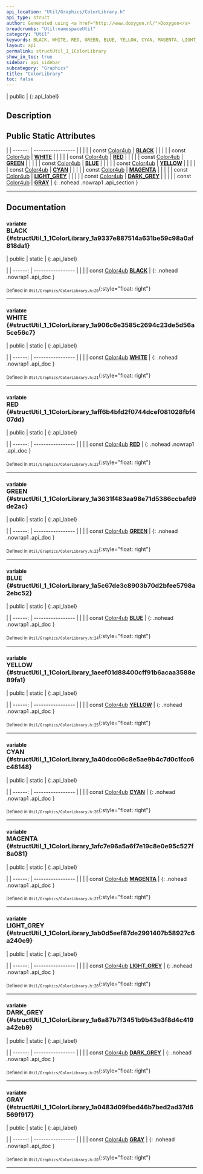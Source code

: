 ```yaml
---
api_location: "Util/Graphics/ColorLibrary.h"
api_type: struct
author: Generated using <a href="http://www.doxygen.nl/">Doxygen</a>
breadcrumbs: "Util:namespaceUtil"
category: "Util"
keywords: BLACK, WHITE, RED, GREEN, BLUE, YELLOW, CYAN, MAGENTA, LIGHT_GREY, DARK_GREY, GRAY
layout: api
permalink: structUtil_1_1ColorLibrary
show_in_toc: true
sidebar: api_sidebar
subcategory: "Graphics"
title: "ColorLibrary"
toc: false
---
```


| public |
{:.api_label}

## Description





## Public Static Attributes

|
| ------: | ----------------- |
|  | |
| const [Color4ub](classUtil_1_1Color4ub) | **[BLACK](#structUtil_1_1ColorLibrary_1a9337e887514a631be59c98a0af818da1)**  |
|  | |
| const [Color4ub](classUtil_1_1Color4ub) | **[WHITE](#structUtil_1_1ColorLibrary_1a906c6e3585c2694c23de5d56a5ce56c7)**  |
|  | |
| const [Color4ub](classUtil_1_1Color4ub) | **[RED](#structUtil_1_1ColorLibrary_1aff6b4bfd2f0744dcef081028fbf407dd)**  |
|  | |
| const [Color4ub](classUtil_1_1Color4ub) | **[GREEN](#structUtil_1_1ColorLibrary_1a3631f483aa98e71d5386ccbafd9de2ac)**  |
|  | |
| const [Color4ub](classUtil_1_1Color4ub) | **[BLUE](#structUtil_1_1ColorLibrary_1a5c67de3c8903b70d2bfee5798a2ebc52)**  |
|  | |
| const [Color4ub](classUtil_1_1Color4ub) | **[YELLOW](#structUtil_1_1ColorLibrary_1aeef01d88400cff91b6acaa3588e89fa1)**  |
|  | |
| const [Color4ub](classUtil_1_1Color4ub) | **[CYAN](#structUtil_1_1ColorLibrary_1a40dcc06c8e5ae9b4c7d0c1fcc6c48148)**  |
|  | |
| const [Color4ub](classUtil_1_1Color4ub) | **[MAGENTA](#structUtil_1_1ColorLibrary_1afc7e96a5a6f7e19c8e0e95c527f8a081)**  |
|  | |
| const [Color4ub](classUtil_1_1Color4ub) | **[LIGHT_GREY](#structUtil_1_1ColorLibrary_1ab0d5eef87de2991407b58927c6a240e9)**  |
|  | |
| const [Color4ub](classUtil_1_1Color4ub) | **[DARK_GREY](#structUtil_1_1ColorLibrary_1a6a87b7f3451b9b43e3f8d4c419a42eb9)**  |
|  | |
| const [Color4ub](classUtil_1_1Color4ub) | **[GRAY](#structUtil_1_1ColorLibrary_1a0483d09fbed46b7bed2ad37d6569f917)**  |
{: .nohead .nowrap1 .api_section }


-------------------------------------------------------------------

## Documentation

### <small>variable</small><br/> BLACK {#structUtil_1_1ColorLibrary_1a9337e887514a631be59c98a0af818da1}

| public | static |
{:.api_label}

|
| ------: | ----------------- |
|  |
| const [Color4ub](classUtil_1_1Color4ub) **[BLACK](#structUtil_1_1ColorLibrary_1a9337e887514a631be59c98a0af818da1)**  |
{: .nohead .nowrap1 .api_doc }





<sub>Defined in `Util/Graphics/ColorLibrary.h:20`</sub>{:style="float: right"}

-------------------------------------------------------------------

### <small>variable</small><br/> WHITE {#structUtil_1_1ColorLibrary_1a906c6e3585c2694c23de5d56a5ce56c7}

| public | static |
{:.api_label}

|
| ------: | ----------------- |
|  |
| const [Color4ub](classUtil_1_1Color4ub) **[WHITE](#structUtil_1_1ColorLibrary_1a906c6e3585c2694c23de5d56a5ce56c7)**  |
{: .nohead .nowrap1 .api_doc }





<sub>Defined in `Util/Graphics/ColorLibrary.h:21`</sub>{:style="float: right"}

-------------------------------------------------------------------

### <small>variable</small><br/> RED {#structUtil_1_1ColorLibrary_1aff6b4bfd2f0744dcef081028fbf407dd}

| public | static |
{:.api_label}

|
| ------: | ----------------- |
|  |
| const [Color4ub](classUtil_1_1Color4ub) **[RED](#structUtil_1_1ColorLibrary_1aff6b4bfd2f0744dcef081028fbf407dd)**  |
{: .nohead .nowrap1 .api_doc }





<sub>Defined in `Util/Graphics/ColorLibrary.h:22`</sub>{:style="float: right"}

-------------------------------------------------------------------

### <small>variable</small><br/> GREEN {#structUtil_1_1ColorLibrary_1a3631f483aa98e71d5386ccbafd9de2ac}

| public | static |
{:.api_label}

|
| ------: | ----------------- |
|  |
| const [Color4ub](classUtil_1_1Color4ub) **[GREEN](#structUtil_1_1ColorLibrary_1a3631f483aa98e71d5386ccbafd9de2ac)**  |
{: .nohead .nowrap1 .api_doc }





<sub>Defined in `Util/Graphics/ColorLibrary.h:23`</sub>{:style="float: right"}

-------------------------------------------------------------------

### <small>variable</small><br/> BLUE {#structUtil_1_1ColorLibrary_1a5c67de3c8903b70d2bfee5798a2ebc52}

| public | static |
{:.api_label}

|
| ------: | ----------------- |
|  |
| const [Color4ub](classUtil_1_1Color4ub) **[BLUE](#structUtil_1_1ColorLibrary_1a5c67de3c8903b70d2bfee5798a2ebc52)**  |
{: .nohead .nowrap1 .api_doc }





<sub>Defined in `Util/Graphics/ColorLibrary.h:24`</sub>{:style="float: right"}

-------------------------------------------------------------------

### <small>variable</small><br/> YELLOW {#structUtil_1_1ColorLibrary_1aeef01d88400cff91b6acaa3588e89fa1}

| public | static |
{:.api_label}

|
| ------: | ----------------- |
|  |
| const [Color4ub](classUtil_1_1Color4ub) **[YELLOW](#structUtil_1_1ColorLibrary_1aeef01d88400cff91b6acaa3588e89fa1)**  |
{: .nohead .nowrap1 .api_doc }





<sub>Defined in `Util/Graphics/ColorLibrary.h:25`</sub>{:style="float: right"}

-------------------------------------------------------------------

### <small>variable</small><br/> CYAN {#structUtil_1_1ColorLibrary_1a40dcc06c8e5ae9b4c7d0c1fcc6c48148}

| public | static |
{:.api_label}

|
| ------: | ----------------- |
|  |
| const [Color4ub](classUtil_1_1Color4ub) **[CYAN](#structUtil_1_1ColorLibrary_1a40dcc06c8e5ae9b4c7d0c1fcc6c48148)**  |
{: .nohead .nowrap1 .api_doc }





<sub>Defined in `Util/Graphics/ColorLibrary.h:26`</sub>{:style="float: right"}

-------------------------------------------------------------------

### <small>variable</small><br/> MAGENTA {#structUtil_1_1ColorLibrary_1afc7e96a5a6f7e19c8e0e95c527f8a081}

| public | static |
{:.api_label}

|
| ------: | ----------------- |
|  |
| const [Color4ub](classUtil_1_1Color4ub) **[MAGENTA](#structUtil_1_1ColorLibrary_1afc7e96a5a6f7e19c8e0e95c527f8a081)**  |
{: .nohead .nowrap1 .api_doc }





<sub>Defined in `Util/Graphics/ColorLibrary.h:27`</sub>{:style="float: right"}

-------------------------------------------------------------------

### <small>variable</small><br/> LIGHT_GREY {#structUtil_1_1ColorLibrary_1ab0d5eef87de2991407b58927c6a240e9}

| public | static |
{:.api_label}

|
| ------: | ----------------- |
|  |
| const [Color4ub](classUtil_1_1Color4ub) **[LIGHT_GREY](#structUtil_1_1ColorLibrary_1ab0d5eef87de2991407b58927c6a240e9)**  |
{: .nohead .nowrap1 .api_doc }





<sub>Defined in `Util/Graphics/ColorLibrary.h:28`</sub>{:style="float: right"}

-------------------------------------------------------------------

### <small>variable</small><br/> DARK_GREY {#structUtil_1_1ColorLibrary_1a6a87b7f3451b9b43e3f8d4c419a42eb9}

| public | static |
{:.api_label}

|
| ------: | ----------------- |
|  |
| const [Color4ub](classUtil_1_1Color4ub) **[DARK_GREY](#structUtil_1_1ColorLibrary_1a6a87b7f3451b9b43e3f8d4c419a42eb9)**  |
{: .nohead .nowrap1 .api_doc }





<sub>Defined in `Util/Graphics/ColorLibrary.h:29`</sub>{:style="float: right"}

-------------------------------------------------------------------

### <small>variable</small><br/> GRAY {#structUtil_1_1ColorLibrary_1a0483d09fbed46b7bed2ad37d6569f917}

| public | static |
{:.api_label}

|
| ------: | ----------------- |
|  |
| const [Color4ub](classUtil_1_1Color4ub) **[GRAY](#structUtil_1_1ColorLibrary_1a0483d09fbed46b7bed2ad37d6569f917)**  |
{: .nohead .nowrap1 .api_doc }





<sub>Defined in `Util/Graphics/ColorLibrary.h:30`</sub>{:style="float: right"}

-------------------------------------------------------------------

